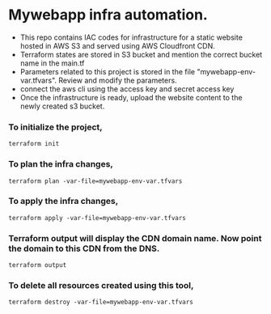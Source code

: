 # Mywebapp infra automation.

* This repo contains IAC codes for infrastructure for a static website hosted in AWS S3 and served using AWS Cloudfront CDN.
* Terraform states are stored in S3 bucket and mention the correct bucket name in the main.tf
* Parameters related to this project is stored in the file "mywebapp-env-var.tfvars". Review and modify the parameters.
* connect the aws cli using the access key and secret access key
* Once the infrastructure is ready, upload the website content to the newly created s3 bucket.

### To initialize the project,

```
terraform init
```

### To plan the infra changes,

```
terraform plan -var-file=mywebapp-env-var.tfvars
```

### To apply the infra changes,

```
terraform apply -var-file=mywebapp-env-var.tfvars
```

### Terraform output will display the CDN domain name. Now point the domain to this CDN from the DNS.

```
terraform output
```

### To delete all resources created using this tool,

```
terraform destroy -var-file=mywebapp-env-var.tfvars
```

